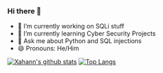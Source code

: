 ### Hi there 👋

- 🔭 I’m currently working on SQLi stuff
- 🌱 I’m currently learning Cyber Security Projects
- 💬 Ask me about Python and SQL injections
- 😄 Pronouns: He/Him



[![Xahann's github stats](https://github-readme-stats.vercel.app/api?username=Xahann&count_private=true&show_icons=true&theme=radical&hide_rank=false)](https://github.com/anuraghazra/github-readme-stats)
[![Top Langs](https://github-readme-stats.vercel.app/api/top-langs/?username=Xahann)](https://github.com/anuraghazra/github-readme-stats)
